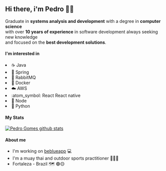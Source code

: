 ## Hi there, i'm Pedro 👋🏼



<span style="font-family: sans-serif; font-size:2px;">

</span>
<p align="left"> 
  Graduate in <b>systems analysis and development</b> with a degree in <b>computer science</b> <br>
  with over <b>10 years of experience</b> in software development always seeking new knowledge<br> and focused on the <b>best development solutions</b>.
</p>


#### I'm interested in
  <li> ☕ Java<br>
  <li>🍃 Spring<br>
  <li>📨 RabbitMQ<br>
  <li>🐳 Docker<br>
  <li>☁️ AWS<br>
  <li>:atom_symbol: React React native<br>
  <li>🍃 Node<br>
  <li>🐍 Python<br>


#### My Stats

[![Pedro Gomes github stats](https://github-readme-stats.vercel.app/api?username=pehgomes&include_all_commits=true&count_private=true&show_icons=true&line_height=15&title_color=989898&icon_color=989898&text_color=989898&bg_color=ffffff)](https://github.com/pehgomes)

#### About me
- I'm working on [beblueapp](https://www.beblue.com.br/) 💻
- I'm a muay thai and outdoor sports practitioner 🥊🏃‍🚴‍
- Fortaleza - Brazil 🗺 🟢🟡
